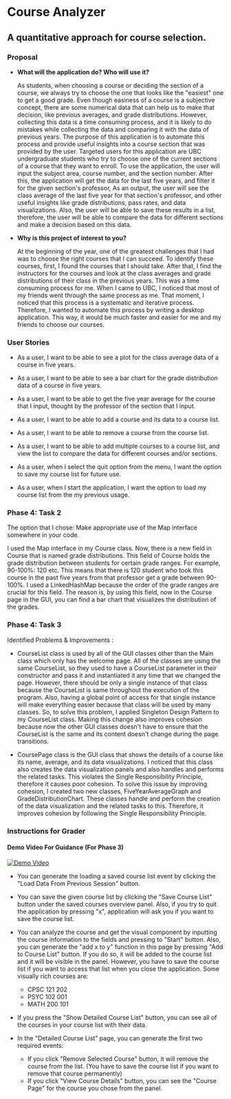 # Course Analyzer

## A quantitative approach for course selection.

### Proposal ###
- **What will the application do?  Who will use it?**

    As students, when choosing a course or deciding the section of a course, we always try to choose the one that looks 
    like the "easiest" one to get a good grade. Even though easiness of a course is a subjective concept, there are some 
    numerical data that can help us to make that decision, like previous averages, and grade distributions. However, 
    collecting this data is a time consuming process, and it is likely to do mistakes while collecting the data and 
    comparing it with the data of previous years. The purpose of this application is to automate this process and 
    provide useful insights into a course section that was provided by the user. Targeted users for this application are 
    UBC undergraduate students who try to choose one of the current sections of a course that they want to enroll. 
    To use the application, the user will input the subject area, course number, and the section number. After this,
    the application will get the data for the last five years, and filter it for the given section's professor, As 
    an output, the user will see the class average of the last five year for that section's professor, and other useful
    insights like grade distributions, pass rates, and data visualizations. Also, the user will be able to save these
    results in a list, therefore, the user will be able to compare the data for different sections and make a decision 
    based on this data.

- **Why is this project of interest to you?**
    
    At the beginning of the year, one of the greatest challenges that I had was to choose the right courses that I can
    succeed. To identify these courses, first, I found the courses that I should take. After that, I find the 
    instructors for the courses and look at the class averages and grade distributions of their class in the 
    previous years. This was a time consuming process for me. When I came to UBC, I noticed that most of my friends
    went through the same process as me. That moment, I noticed that this process is a systematic and iterative process.
    Therefore, I wanted to automate this process by writing a desktop application. This way, it would be much faster and
    easier for me and my friends to choose our courses.
    
### User Stories ###

- As a user, I want to be able to see a plot for the class average data of a course in five years.

- As a user, I want to be able to see a bar chart for the grade distribution data of a course in five years.

- As a user, I want to be able to get the five year average for the course that I input, thought by the professor of the 
section that I input.

- As a user, I want to be able to add a course and its data to a course list.

- As a user, I want to be able to remove a course from the course list.

- As a user, I want to be able to add multiple courses to a course list, and view the list to compare the data for 
different courses and/or sections.

- As a user, when I select the quit option from the menu, I want the option to save my course list for 
future use.

- As a user, when I start the application, I want the option to load my course list from the my previous usage.

### Phase 4: Task 2 ###

The option that I chose: Make appropriate use of the Map interface somewhere in your code. 

I used the Map interface in my Course class. Now, there is a new field in Course that is named grade distributions. 
This field of Course holds the grade distribution between students for certain grade ranges. 
For example, 90-100%: 120 etc.
This means that there is 120 student who took this course in the past five years from that professor get a grade between 
90-100%. I used a LinkedHashMap because the order of the grade ranges are crucial for this field. The reason is, by 
using this field, now in the Course page in the GUI, you can find a bar chart that visualizes the distribution of the 
grades. 

### Phase 4: Task 3 ###
Identified Problems & Improvements :
-  CourseList class is used by all of the GUI classes other than the Main class which only has the welcome page. All of
the classes are using the same CourseList, so they used to have a CourseList parameter in their constructor and pass it 
and instantiated it any time that we changed the page. However, there should be only a single instance of that class 
because the CourseList is same throughout the execution of the program. Also, having a global point of access for that 
single instance will make everything easier because that class will be used by many classes. So, to solve this problem,
I applied Singleton Design Pattern to my CourseList class. Making this change also improves cohesion because now the
other GUI classes doesn't have to ensure that the CourseList is the same and its content doesn't change during the page
transitions.

- CoursePage class is the GUI class that shows the details of a course like its name, average, and its data 
visualizations. I noticed that this class also creates the data visualization panels and also handles and performs the 
related tasks. This violates the Single Responsibility Principle, therefore it causes poor cohesion. To solve this issue 
by improving cohesion, I created two new classes, FiveYearAverageGraph and GradeDistributionChart. These classes handle
and perform the creation of the data visualization and the related tasks to this. Therefore, it improves cohesion by 
following the Single Responsibility Principle.
     
### Instructions for Grader ###

#### Demo Video For Guidance (For Phase 3) ####
[![Demo Video](http://img.youtube.com/vi/ODAVOFRfm9I/0.jpg)](http://www.youtube.com/watch?v=ODAVOFRfm9I)
- You can generate the loading a saved course list event by clicking the "Load Data From Previous Session" button.

- You can save the given course list by clicking the "Save Course List" button under the saved courses overview panel.
Also, if you try to quit the application by pressing "x", application will ask you if you want to save the course list.

- You can analyze the course and get the visual component by inputting the course information to the fields and pressing 
to "Start" button. Also, you can generate the "add x to y" function in this page by pressing "Add to Course List" 
button. If you do so, it will be added to the course list and it will be visible in the panel. However, you have to save
the course list if you want to access that list when you close the application. Some visually rich courses are:
    - CPSC 121 202
    - PSYC 102 001 
    - MATH 200 101

- If you press the "Show Detailed Course List" button, you can see all of the courses in your course list with their 
data. 

- In the "Detailed Course List" page, you can generate the first two required events:
    - If you click "Remove Selected Course" button, it will remove the course from the list. 
    (You have to save the course list if you want to remove that course permanently)
    - If you click "View Course Details" button, you can see the "Course Page" for the course you chose from the panel.